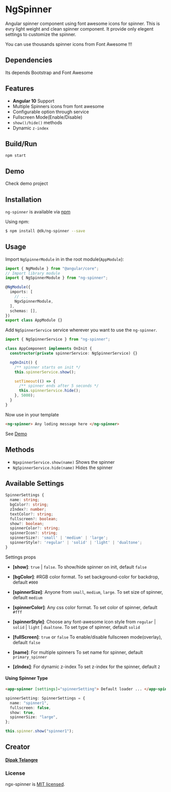 # NgSpinner

Angular spinner component using font awesome icons for spinner. This is evry light weight and clean spinner component. It provide only elegent settings to customize the spinner.

You can use thousands spinner icons from Font Awesome !!!

## Dependencies

Its depends Bootstrap and Font Awesome

## Features

- **Angular 10** Support
- Multiple Spinners icons from font awesome
- Configurable option through service
- Fullscreen Mode(Enable/Disable)
- `show()/hide()` methods
- Dynamic `z-index`

## Build/Run

`npm start`

## Demo

Check demo project

## Installation

`ng-spinner` is available via [npm](https://www.npmjs.com/package/@dk/ng-spinner)

Using npm:

```bash
$ npm install @dk/ng-spinner --save
```

## Usage

Import `NgSpinnerModule` in in the root module(`AppModule`):

```typescript
import { NgModule } from "@angular/core";
// Import library module
import { NgSpinnerModule } from "ng-spinner";

@NgModule({
  imports: [
    // ...
    NgxSpinnerModule,
  ],
  schemas: [],
})
export class AppModule {}
```

Add `NgSpinnerService` service wherever you want to use the `ng-spinner`.

```typescript
import { NgSpinnerService } from "ng-spinner";

class AppComponent implements OnInit {
  constructor(private spinnerService: NgSpinnerService) {}

  ngOnInit() {
    /** spinner starts on init */
    this.spinnerService.show();

    setTimeout(() => {
      /** spinner ends after 5 seconds */
      this.spinnerService.hide();
    }, 5000);
  }
}
```

Now use in your template

```html
<ng-spinner> Any loding message here </ng-spinner>
```

See [Demo](#demo)

## Methods

- `NgxpinnerService.show(name)` Shows the spinner
- `NgSpinnerService.hide(name)` Hides the spinner

## Available Settings

```typescript
SpinnerSettings {
  name: string;
  bgColor?: string;
  zIndex?: number;
  textColor?: string;
  fullscreen?: boolean;
  show?: boolean;
  spinnerColor?: string;
  spinnerIcon?: string;
  spinnerSize?: 'small' | 'medium' | 'large';
  spinnerStyle?: 'regular' | 'solid' | 'light' | 'dualtone';
}
```

Settings props

- **[show]**: `true` | `false`.
  To show/hide spinner on init, default `false`

- **[bgColor]**: #RGB color format.
  To set background-color for backdrop, default `#000`

- **[spinnerSize]**: Anyone from `small`, `medium`, `large`.
  To set size of spinner, default `medium`
- **[spinnerColor]**: Any css color format.
  To set color of spinner, default `#fff`

- **[spinnerStyle]**: Choose any font-awesome icon style from `regular` | `solid` | `light` | `dualtone`.
  To set type of spinner, default `solid`

- **[fullScreen]**: `true` or `false`
  To enable/disable fullscreen mode(overlay), default `false`

- **[name]**: For multiple spinners
  To set name for spinner, default `primary_spinner`

- **[zIndex]**: For dynamic z-index
  To set z-index for the spinner, default `2`

#### Using Spinner Type

```html
<app-spinner [settings]="spinnerSetting"> Default loader ... </app-spinner>
```

```typescript
spinnerSetting: SpinnerSettings = {
  name: "spinner1",
  fullscreen: false,
  show: true,
  spinnerSize: "large",
};
```

```javascript
this.spinner.show("spinner1");
```

## Creator

#### [Dipak Telangre](mailto:dipaktelangre@gmail.com)

### License

ngx-spinner is [MIT licensed](./LICENSE).
